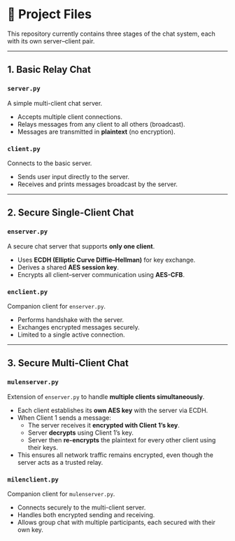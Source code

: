 # 📂 Project Files

This repository currently contains three stages of the chat system, each with its own server–client pair.

---

## 1. Basic Relay Chat

### `server.py`
A simple multi-client chat server.  
- Accepts multiple client connections.  
- Relays messages from any client to all others (broadcast).  
- Messages are transmitted in **plaintext** (no encryption).  

### `client.py`
Connects to the basic server.  
- Sends user input directly to the server.  
- Receives and prints messages broadcast by the server.  

---

## 2. Secure Single-Client Chat

### `enserver.py`
A secure chat server that supports **only one client**.  
- Uses **ECDH (Elliptic Curve Diffie–Hellman)** for key exchange.  
- Derives a shared **AES session key**.  
- Encrypts all client–server communication using **AES-CFB**.  

### `enclient.py`
Companion client for `enserver.py`.  
- Performs handshake with the server.  
- Exchanges encrypted messages securely.  
- Limited to a single active connection.  

---

## 3. Secure Multi-Client Chat

### `mulenserver.py`
Extension of `enserver.py` to handle **multiple clients simultaneously**.  
- Each client establishes its **own AES key** with the server via ECDH.  
- When Client 1 sends a message:  
  - The server receives it **encrypted with Client 1’s key**.  
  - Server **decrypts** using Client 1’s key.  
  - Server then **re-encrypts** the plaintext for every other client using their keys.  
- This ensures all network traffic remains encrypted, even though the server acts as a trusted relay.  

### `milenclient.py`
Companion client for `mulenserver.py`.  
- Connects securely to the multi-client server.  
- Handles both encrypted sending and receiving.  
- Allows group chat with multiple participants, each secured with their own key.  
